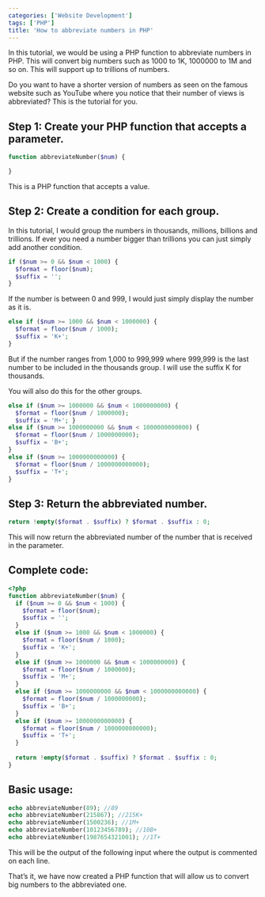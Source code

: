 ```yaml
---
categories: ['Website Development']
tags: ['PHP']
title: 'How to abbreviate numbers in PHP'
---
```

In this tutorial, we would be using a PHP function to abbreviate numbers in PHP. This will convert big numbers such as 1000 to 1K, 1000000 to 1M and so on. This will support up to trillions of numbers.

Do you want to have a shorter version of numbers as seen on the famous website such as YouTube where you notice that their number of views is abbreviated? This is the tutorial for you.

## Step 1: Create your PHP function that accepts a parameter.

```php
function abbreviateNumber($num) { 

}
```

This is a PHP function that accepts a value.

## Step 2: Create a condition for each group.
In this tutorial, I would group the numbers in thousands, millions, billions and trillions. If ever you need a number bigger than trillions you can just simply add another condition.

```php
if ($num >= 0 && $num < 1000) {     
  $format = floor($num);    
  $suffix = ''; 
}
```

If the number is between 0 and 999, I would just simply display the number as it is.

```php
else if ($num >= 1000 && $num < 1000000) {     
  $format = floor($num / 1000);     
  $suffix = 'K+'; 
}
```

But if the number ranges from 1,000 to 999,999 where 999,999 is the last number to be included in the thousands group. I will use the suffix K for thousands.

You will also do this for the other groups.

```php
else if ($num >= 1000000 && $num < 1000000000) {     
  $format = floor($num / 1000000);     
  $suffix = 'M+'; } 
else if ($num >= 1000000000 && $num < 1000000000000) {     
  $format = floor($num / 1000000000);     
  $suffix = 'B+'; 
} 
else if ($num >= 1000000000000) {     
  $format = floor($num / 1000000000000);     
  $suffix = 'T+'; 
}
```

## Step 3: Return the abbreviated number.

```php
return !empty($format . $suffix) ? $format . $suffix : 0;
```

This will now return the abbreviated number of the number that is received in the parameter.

## Complete code:

```php
<?php
function abbreviateNumber($num) {
  if ($num >= 0 && $num < 1000) {
    $format = floor($num);
    $suffix = '';
  } 
  else if ($num >= 1000 && $num < 1000000) {
    $format = floor($num / 1000);
    $suffix = 'K+';
  } 
  else if ($num >= 1000000 && $num < 1000000000) {
    $format = floor($num / 1000000);
    $suffix = 'M+';
  } 
  else if ($num >= 1000000000 && $num < 1000000000000) {
    $format = floor($num / 1000000000);
    $suffix = 'B+';
  } 
  else if ($num >= 1000000000000) {
    $format = floor($num / 1000000000000);
    $suffix = 'T+';
  }
  
  return !empty($format . $suffix) ? $format . $suffix : 0;
}
```

## Basic usage:
```php
echo abbreviateNumber(89); //89 
echo abbreviateNumber(215867); //215K+ 
echo abbreviateNumber(1500236); //1M+ 
echo abbreviateNumber(10123456789); //10B+ 
echo abbreviateNumber(1987654321001); //1T+
```

This will be the output of the following input where the output is commented on each line.

That’s it, we have now created a PHP function that will allow us to convert big numbers to the abbreviated one.
